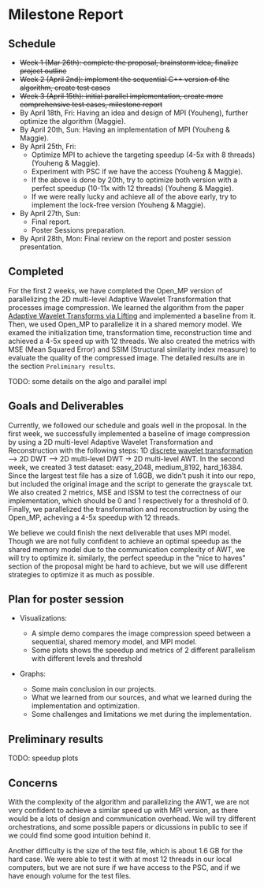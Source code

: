 # Milestone Report


## Schedule
- ~~Week 1 (Mar 26th): complete the proposal, brainstorm idea, finalize project outline~~
- ~~Week 2 (April 2nd): implement the sequential C++ version of the algorithm, create test cases~~
- ~~Week 3 (April 15th): initial parallel implementation, create more comprehensive test cases, milestone report~~
- By April 18th, Fri: Having an idea and design of MPI (Youheng), further optimize the algorithm (Maggie).
- By April 20th, Sun: Having an implementation of MPI (Youheng & Maggie).
- By April 25th, Fri: 
    - Optimize MPI to achieve the targeting speedup (4-5x with 8 threads) (Youheng & Maggie). 
    - Experiment with PSC if we have the access (Youheng & Maggie).
    - If the above is done by 20th, try to optimize both version with a perfect speedup (10-11x with 12 threads) (Youheng & Maggie).
    - If we were really lucky and achieve all of the above early, try to implement the lock-free version (Youheng & Maggie).
- By April 27th, Sun:
    - Final report.
    - Poster Sessions preparation.
- By April 28th, Mon: Final review on the report and poster session presentation.



## Completed

For the first 2 weeks, we have completed the Open_MP version of parallelizing the 2D multi-level Adaptive Wavelet Transformation that processes image compression. We learned the algorithm from the paper [Adaptive Wavelet Transforms
via Lifting](https://apps.dtic.mil/sti/tr/pdf/ADA372394.pdf) and implemented a baseline from it. Then, we used Open_MP to parallelize it in a shared memory model. We examed the initialization time, transformation time, reconstruction time and achieved a 4-5x speed up with 12 threads. We also created the metrics with MSE (Mean Squared Error) and SSIM (Structural similarity index measure) to evaluate the quality of the compressed image. The detailed results are in the section `Preliminary results`.

TODO: some details on the algo and parallel impl

## Goals and Deliverables

Currently, we followed our schedule and goals well in the proposal. In the first week, we successfully implemented a baseline of image compression by using a 2D multi-level Adaptive Wavelet Transformation and Reconstruction with the following steps: 1D [discrete wavelet transformation](https://en.wikipedia.org/wiki/Discrete_wavelet_transform) --> 2D DWT --> 2D multi-level DWT -> 2D multi-level AWT.
In the second week, we created 3 test dataset: easy_2048, medium_8192, hard_16384. Since the largest test file has a size of 1.6GB, we didn't push it into our repo, but included the original image and the script to generate the grayscale txt. We also created 2 metrics, MSE and ISSM to test the correctness of our implementation, which should be 0 and 1 respectively for a threshold of 0. Finally, we parallelized the transformation and reconstruction by using the Open_MP, acheving a 4-5x speedup with 12 threads.

We believe we could finish the next deliverable that uses MPI model. Though we are not fully confident to achieve an optimal speedup as the shared memory model due to the communication complexity of AWT, we will try to optimize it. similarly, the perfect speedup in the "nice to haves" section of the proposal might be hard to achieve, but we will use different strategies to optimize it as much as possible.


## Plan for poster session

- Visualizations:
    - A simple demo compares the image compression speed between a sequential, shared memory model, and MPI model.
    - Some plots shows the speedup and metrics of 2 different parallelism with different levels and threshold

- Graphs:
    - Some main conclusion in our projects.
    - What we learned from our sources, and what we learned during the implementation and optimization.
    - Some challenges and limitations we met during the implementation.


## Preliminary results

TODO: speedup plots


## Concerns

With the complexity of the algorithm and parallelizing the AWT, we are not very confident to achieve a similar speed up with MPI version, as there would be a lots of design and communication overhead. We will try different orchestrations, and some possible papers or dicussions in public to see if we could find some good intuition behind it.

Another difficulty is the size of the test file, which is about 1.6 GB for the hard case. We were able to test it with at most 12 threads in our local computers, but we are not sure if we have access to the PSC, and if we have enough volume for the test files.